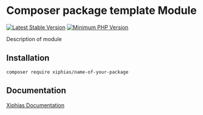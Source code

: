 # Composer package template Module
[![Latest Stable Version](https://camo.githubusercontent.com/b70741b165048c926e42be50cdf1717ee1060dfe84e56d29936ea775d3efd7af/68747470733a2f2f706f7365722e707567782e6f72672f737072796b65722f70726f70656c2d6f726d2f762f737461626c652e737667)](https://packagist.org/packages/spryker/silex)
[![Minimum PHP Version](https://img.shields.io/badge/php-%3E%3D%208.1-8892BF.svg)](https://php.net/)

Description of module

## Installation

```
composer require xiphias/name-of-your-package
```

## Documentation

[Xiphias Documentation](https://xiphias.atlassian.net/wiki/home)
